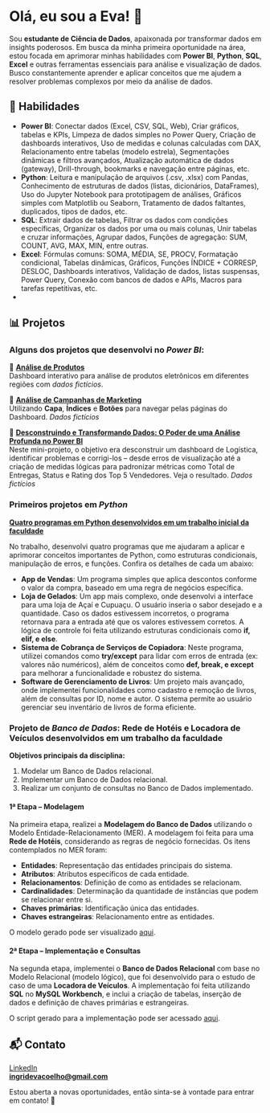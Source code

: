 # Olá, eu sou a Eva! 👋

Sou **estudante de Ciência de Dados**, apaixonada por transformar dados em insights poderosos. Em busca da minha primeira oportunidade na área, estou focada em aprimorar minhas habilidades com **Power BI**, **Python**, **SQL**, **Excel** e outras ferramentas essenciais para análise e visualização de dados. Busco constantemente aprender e aplicar conceitos que me ajudem a resolver problemas complexos por meio da análise de dados.

## 🚀 Habilidades
- **Power BI**: Conectar dados (Excel, CSV, SQL, Web), Criar gráficos, tabelas e KPIs, Limpeza de dados simples no Power Query, Criação de dashboards interativos, Uso de medidas e colunas calculadas com DAX, Relacionamento entre tabelas (modelo estrela), Segmentações dinâmicas e filtros avançados, Atualização automática de dados (gateway), Drill-through, bookmarks e navegação entre páginas, etc.
- **Python**: Leitura e manipulação de arquivos (.csv, .xlsx) com Pandas, Conhecimento de estruturas de dados (listas, dicionários, DataFrames), Uso do Jupyter Notebook para prototipagem de análises, Gráficos simples com Matplotlib ou Seaborn, Tratamento de dados faltantes, duplicados, tipos de dados, etc.
- **SQL**: Extrair dados de tabelas, Filtrar os dados com condições específicas, Organizar os dados por uma ou mais colunas, Unir tabelas e cruzar informações, Agrupar dados, Funções de agregação: SUM, COUNT, AVG, MAX, MIN, entre outras.
- **Excel**: Fórmulas comuns: SOMA, MÉDIA, SE, PROCV, Formatação condicional, Tabelas dinâmicas, Gráficos, Funções ÍNDICE + CORRESP, DESLOC, Dashboards interativos, Validação de dados, listas suspensas, Power Query, Conexão com bancos de dados e APIs, Macros para tarefas repetitivas, etc.
- 
## 📊 Projetos

### Alguns dos projetos que desenvolvi no *Power BI*:

🔹 **[Análise de Produtos](https://www.google.com/url?q=https%3A%2F%2Fapp.powerbi.com%2Fview%3Fr%3DeyJrIjoiMDEwODA1YmYtYTY1MC00OGI1LWEzOTUtYTU5MWJjNWY4YjRmIiwidCI6ImM1MjgzZjRlLTRhNDMtNGU0Ny04MDM2LTc4MmMxNjc4NWNhZCJ9&sa=D)**  
Dashboard interativo para análise de produtos eletrônicos em diferentes regiões com _dados fictícios_.  

🔹 **[Análise de Campanhas de Marketing](https://www.google.com/url?q=https%3A%2F%2Fapp.powerbi.com%2Fview%3Fr%3DeyJrIjoiN2Q1MDE1OGUtZDc1Yy00MTQ1LWE2MjMtNTUwNDY3ODJhOWVjIiwidCI6ImM1MjgzZjRlLTRhNDMtNGU0Ny04MDM2LTc4MmMxNjc4NWNhZCJ9&sa=D)**  
Utilizando **Capa**, **Índices** e **Botões** para navegar pelas páginas do Dashboard. _Dados fictícios_

🔹 **[Desconstruindo e Transformando Dados: O Poder de uma Análise Profunda no Power BI](https://www.linkedin.com/feed/update/urn:li:activity:7313584139801104384/)**  
Neste mini-projeto, o objetivo era desconstruir um dashboard de Logística, identificar problemas e corrigi-los – desde erros de visualização até a criação de medidas lógicas para padronizar métricas como Total de Entregas, Status e Rating dos Top 5 Vendedores. Veja o resultado. _Dados fictícios_

### Primeiros projetos em *Python*
**[Quatro programas em Python desenvolvidos em um trabalho inicial da faculdade](https://colab.research.google.com/drive/11N5cTd9NyCAllSWQAqzaWAwDobOJwVc4?usp=sharing)**

No trabalho, desenvolvi quatro programas que me ajudaram a aplicar e aprimorar conceitos importantes de Python, como estruturas condicionais, manipulação de erros, e funções. Confira os detalhes de cada um abaixo:

- **App de Vendas**: Um programa simples que aplica descontos conforme o valor da compra, baseado em uma regra de negócios específica.
- **Loja de Gelados**: Um app mais complexo, onde desenvolvi a interface para uma loja de Açaí e Cupuaçu. O usuário inseria o sabor desejado e a quantidade. Caso os dados estivessem incorretos, o programa retornava para a entrada até que os valores estivessem corretos. A lógica de controle foi feita utilizando estruturas condicionais como **if, elif, e else**.
- **Sistema de Cobrança de Serviços de Copiadora**: Neste programa, utilizei comandos como **try/except** para lidar com erros de entrada (ex: valores não numéricos), além de conceitos como **def, break, e except** para melhorar a funcionalidade e robustez do sistema.
- **Software de Gerenciamento de Livros**: Um projeto mais avançado, onde implementei funcionalidades como cadastro e remoção de livros, além de consultas por ID, nome e autor. O sistema permite ao usuário gerenciar seu inventário de livros de forma eficiente.

### Projeto de *Banco de Dados*: Rede de Hotéis e Locadora de Veículos desenvolvidos em um trabalho da faculdade

**Objetivos principais da disciplina:**
1. Modelar um Banco de Dados relacional.
2. Implementar um Banco de Dados relacional.
3. Realizar um conjunto de consultas no Banco de Dados implementado.

#### 1ª Etapa – **Modelagem**  
Na primeira etapa, realizei a **Modelagem do Banco de Dados** utilizando o Modelo Entidade-Relacionamento (MER). A modelagem foi feita para uma **Rede de Hotéis**, considerando as regras de negócio fornecidas. Os itens contemplados no MER foram:

- **Entidades**: Representação das entidades principais do sistema.
- **Atributos**: Atributos específicos de cada entidade.
- **Relacionamentos**: Definição de como as entidades se relacionam.
- **Cardinalidades**: Determinação da quantidade de instâncias que podem se relacionar entre si.
- **Chaves primárias**: Identificação única das entidades.
- **Chaves estrangeiras**: Relacionamento entre as entidades.

O modelo gerado pode ser visualizado [aqui](https://alunouninter-my.sharepoint.com/:i:/p/3159783/EeAFxZg1Fg1BvcysV5C6ucoBMJOS9VoyOg39XJCc_3IBUw?e=3Fyz9X).

#### 2ª Etapa – **Implementação e Consultas**  
Na segunda etapa, implementei o **Banco de Dados Relacional** com base no Modelo Relacional (modelo lógico), que foi desenvolvido para o estudo de caso de uma **Locadora de Veículos**. A implementação foi feita utilizando **SQL** no **MySQL Workbench**, e inclui a criação de tabelas, inserção de dados e definição de chaves primárias e estrangeiras.

O script gerado para a implementação pode ser acessado [aqui](https://alunouninter-my.sharepoint.com/:u:/p/3159783/ETolshYnYxpMvyb-olDmjR4BQaeUAwv1uvc03pkQhP614A?e=8Aix5T).


## 📬 Contato
[LinkedIn](https://linkedin.com/in/evacoelho/)  
**ingridevacoelho@gmail.com**  


Estou aberta a novas oportunidades, então sinta-se à vontade para entrar em contato! 🚀
